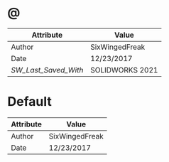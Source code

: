# @
| Attribute | Value |
| ---  | ---     |
| Author | SixWingedFreak |
| Date | 12/23/2017 |
| _SW_Last_Saved_With_ | SOLIDWORKS 2021 |
# Default
| Attribute | Value |
| ---  | ---     |
| Author | SixWingedFreak |
| Date | 12/23/2017 |
